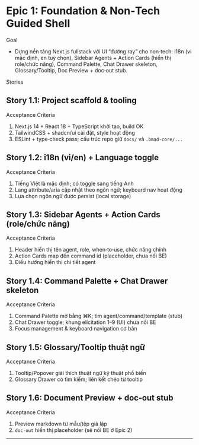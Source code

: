 # Epic 1: Foundation & Non‑Tech Guided Shell

Goal
- Dựng nền tảng Next.js fullstack với UI “đường ray” cho non‑tech: i18n (vi mặc định, en tuỳ chọn), Sidebar Agents + Action Cards (hiển thị role/chức năng), Command Palette, Chat Drawer skeleton, Glossary/Tooltip, Doc Preview + doc‑out stub.

Stories

## Story 1.1: Project scaffold & tooling
Acceptance Criteria
1. Next.js 14 + React 18 + TypeScript khởi tạo, build OK
2. TailwindCSS + shadcn/ui cài đặt, style hoạt động
3. ESLint + type‑check pass; cấu trúc repo giữ `docs/` và `.bmad-core/...`

## Story 1.2: i18n (vi/en) + Language toggle
Acceptance Criteria
1. Tiếng Việt là mặc định; có toggle sang tiếng Anh
2. Lang attribute/aria cập nhật theo ngôn ngữ; keyboard nav hoạt động
3. Lựa chọn ngôn ngữ được persist (local storage)

## Story 1.3: Sidebar Agents + Action Cards (role/chức năng)
Acceptance Criteria
1. Header hiển thị tên agent, role, when‑to‑use, chức năng chính
2. Action Cards map đến command id (placeholder, chưa nối BE)
3. Điều hướng hiển thị chi tiết agent

## Story 1.4: Command Palette + Chat Drawer skeleton
Acceptance Criteria
1. Command Palette mở bằng ⌘K; tìm agent/command/template (stub)
2. Chat Drawer toggle; khung elicitation 1–9 (UI) chưa nối BE
3. Focus management & keyboard navigation cơ bản

## Story 1.5: Glossary/Tooltip thuật ngữ
Acceptance Criteria
1. Tooltip/Popover giải thích thuật ngữ kỹ thuật phổ biến
2. Glossary Drawer có tìm kiếm; liên kết chéo từ tooltip

## Story 1.6: Document Preview + doc‑out stub
Acceptance Criteria
1. Preview markdown từ mẫu/tệp giả lập
2. `doc‑out` hiển thị placeholder (sẽ nối BE ở Epic 2)

---
